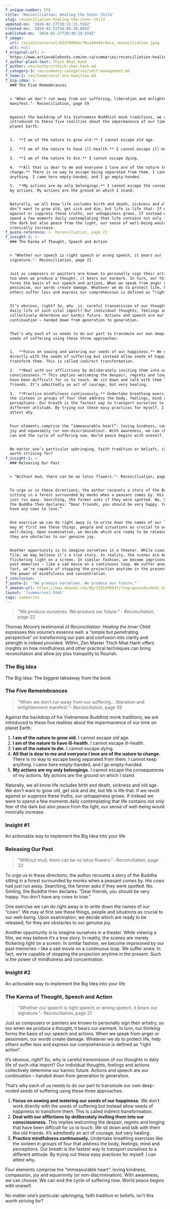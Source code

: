 ```yaml
---
f_unique-number: 576
title: 'Reconciliation: Healing the Inner Child'
slug: reconciliation-healing-the-inner-child
updated-on: '2024-02-27T20:31:31.558Z'
created-on: '2024-02-22T16:06:36.604Z'
published-on: '2024-02-27T20:40:29.559Z'
f_image:
  url: /assets/external/65d780bbac76a184445c9aca_reconciliation.jpeg
  alt: null
f_original-url: >-
  https://www.actionablebooks.com/en-ca/summaries/reconciliation-healing-the-inner-child/
f_author-plain-text: Thich Nhat Hanh
f_author: cms/authors/thich-nhat-hanh.md
f_category-3: cms/summary-categories/self-management.md
f_team-2: cms/team/carol-ann-hamilton.md
f_big-idea: >-
  ### The Five Remembrances


  > "When we don’t run away from our suffering… liberation and enlightenment
  manifest."- Reconciliation, page 59


  Against the backdrop of his Vietnamese Buddhist monk traditions, we are
  introduced to these five realities about the impermanence of our time on
  planet Earth:


  1.  **I am of the nature to grow old.** I cannot escape old age.

  2.  **I am of the nature to have ill-health.** I cannot escape ill-health.

  3.  **I am of the nature to die.** I cannot escape dying.

  4.  **All that is dear to me and everyone I love are of the nature to
  change.** There is no way to escape being separated from them. I cannot keep
  anything. I came here empty-handed, and I go empty-handed.

  5.  **My actions are my only belongings.** I cannot escape the consequences of
  my actions. My actions are the ground on which I stand.


  Naturally, we all know life includes birth and death, sickness and old age. We
  don’t want to grow old, get sick and die, but life is life that. If we revolt
  against or suppress these truths, our unhappiness grows. If instead we were to
  spend a few moments daily contemplating that life contains not only fear of
  the dark but also peace from the light, our sense of well-being would
  ironically increase.
f_quote-reference: \- Reconciliation, page 22
f_insight-2: >-
  ### The Karma of Thought, Speech and Action


  > "Whether our speech is right speech or wrong speech, it bears our
  signature."- Reconciliation, page 21


  Just as composers or painters are known to personally sign their artistry, so
  too when we produce a thought, it bears our earmark. In turn, our thinking
  forms the basis of our speech and actions. When we speak from anger or
  pessimism, our words create damage. Whatever we do to protect life, help
  others suffer less and express our comprehension is defined as “right action”.


  It’s obvious, right? So, why _is_ careful transmission of our thoughts in
  daily life of such vital import? Our individual thoughts, feelings and actions
  collectively determine our karmic future. Actions and speech are our
  continuation – handed down from generation to generation.


  That’s why each of us needs to do our part to transmute our own deep-rooted
  seeds of suffering using these three approaches:


  1.  **Focus on sowing and watering our seeds of our happiness.** We don’t work
  directly with the seeds of suffering but instead allow seeds of happiness to
  transform them. This is called indirect transformation.

  2.  **Deal with our afflictions by deliberately inviting them into our
  consciousness.** This implies welcoming the despair, regrets and longing that
  have been difficult for us to touch. We sit down and talk with them like old
  friends. It’s admittedly an act of courage, but very healing.

  3.  **Practice mindfulness continuously.** Undertake breathing exercises like
  the sixteen in groups of four that address the body, feelings, mind and
  perceptions. Our breath is the fastest way to transport ourselves to a
  different attitude. By trying out these easy practices for myself, I can
  attest why.


  Four elements comprise the “immeasurable heart”: loving kindness, compassion,
  joy and equanimity (or non-discrimination). With awareness, we can choose. We
  can end the cycle of suffering now. World peace begins with oneself.


  No matter one’s particular upbringing, faith tradition or beliefs, isn’t this
  worth striving for?
f_insight-1: >-
  ### Releasing Our Past


  > "Without mud, there can be no lotus flowers."- Reconciliation, page 32


  To urge us in these directions, the author recounts a story of the Buddha
  sitting in a forest surrounded by monks when a peasant comes by. His cows had
  just run away. Searching, the farmer asks if they were spotted. No. Smiling,
  the Buddha then declares: “Dear friends, you should be very happy. You don’t
  have any cows to lose.”


  One exercise we can do right away is to write down the names of our “cows”. We
  may at first see these things, people and situations as crucial to our
  well-being. Upon examination, we decide which are ready to be released, for
  they are obstacles to our genuine joy.


  Another opportunity is to imagine ourselves in a theater. While viewing a
  film, we may believe it’s a true story. In reality, the scenes are merely
  flickering light on a screen. In similar fashion, we become imprisoned by our
  past memories – like a sad movie on a continuous loop. We suffer anew. In
  fact, we’re capable of stopping the projection anytime in the present. Such is
  the power of mindfulness and concentration.
f_conclusion: ''
f_quote-2: '"We produce ourselves. We produce our future."'
f_amazon-url: https://www.amazon.com/dp/1935209647/?tag=gooseducmedi-20
layout: '[summaries].html'
tags: summaries
---
```


> "We produce ourselves. We produce our future." _\- Reconciliation, page 22_

Thomas Moore’s testimonial of _Reconciliation: Healing the Inner Child_ expresses this volume’s essence well: a “simple but penetrating perspective” on transforming our pain and confusion into clarity and strength is indeed provided. Within, Zen Master Thich Nhat Hanh offers insights on how mindfulness and other practical techniques can bring reconciliation and allow joy plus tranquility to flourish.

### The Big Idea

The Big Idea: The biggest takeaway from the book

### The Five Remembrances

> "When we don’t run away from our suffering… liberation and enlightenment manifest."- Reconciliation, page 59

Against the backdrop of his Vietnamese Buddhist monk traditions, we are introduced to these five realities about the impermanence of our time on planet Earth:

1.  **I am of the nature to grow old.** I cannot escape old age.
2.  **I am of the nature to have ill-health.** I cannot escape ill-health.
3.  **I am of the nature to die.** I cannot escape dying.
4.  **All that is dear to me and everyone I love are of the nature to change.** There is no way to escape being separated from them. I cannot keep anything. I came here empty-handed, and I go empty-handed.
5.  **My actions are my only belongings.** I cannot escape the consequences of my actions. My actions are the ground on which I stand.

Naturally, we all know life includes birth and death, sickness and old age. We don’t want to grow old, get sick and die, but life is life that. If we revolt against or suppress these truths, our unhappiness grows. If instead we were to spend a few moments daily contemplating that life contains not only fear of the dark but also peace from the light, our sense of well-being would ironically increase.

### Insight #1

An actionable way to implement the Big Idea into your life

### Releasing Our Past

> "Without mud, there can be no lotus flowers."- Reconciliation, page 32

To urge us in these directions, the author recounts a story of the Buddha sitting in a forest surrounded by monks when a peasant comes by. His cows had just run away. Searching, the farmer asks if they were spotted. No. Smiling, the Buddha then declares: “Dear friends, you should be very happy. You don’t have any cows to lose.”

One exercise we can do right away is to write down the names of our “cows”. We may at first see these things, people and situations as crucial to our well-being. Upon examination, we decide which are ready to be released, for they are obstacles to our genuine joy.

Another opportunity is to imagine ourselves in a theater. While viewing a film, we may believe it’s a true story. In reality, the scenes are merely flickering light on a screen. In similar fashion, we become imprisoned by our past memories – like a sad movie on a continuous loop. We suffer anew. In fact, we’re capable of stopping the projection anytime in the present. Such is the power of mindfulness and concentration.

### Insight #2

An actionable way to implement the Big Idea into your life

### The Karma of Thought, Speech and Action

> "Whether our speech is right speech or wrong speech, it bears our signature."- Reconciliation, page 21

Just as composers or painters are known to personally sign their artistry, so too when we produce a thought, it bears our earmark. In turn, our thinking forms the basis of our speech and actions. When we speak from anger or pessimism, our words create damage. Whatever we do to protect life, help others suffer less and express our comprehension is defined as “right action”.

It’s obvious, right? So, why _is_ careful transmission of our thoughts in daily life of such vital import? Our individual thoughts, feelings and actions collectively determine our karmic future. Actions and speech are our continuation – handed down from generation to generation.

That’s why each of us needs to do our part to transmute our own deep-rooted seeds of suffering using these three approaches:

1.  **Focus on sowing and watering our seeds of our happiness.** We don’t work directly with the seeds of suffering but instead allow seeds of happiness to transform them. This is called indirect transformation.
2.  **Deal with our afflictions by deliberately inviting them into our consciousness.** This implies welcoming the despair, regrets and longing that have been difficult for us to touch. We sit down and talk with them like old friends. It’s admittedly an act of courage, but very healing.
3.  **Practice mindfulness continuously.** Undertake breathing exercises like the sixteen in groups of four that address the body, feelings, mind and perceptions. Our breath is the fastest way to transport ourselves to a different attitude. By trying out these easy practices for myself, I can attest why.

Four elements comprise the “immeasurable heart”: loving kindness, compassion, joy and equanimity (or non-discrimination). With awareness, we can choose. We can end the cycle of suffering now. World peace begins with oneself.

No matter one’s particular upbringing, faith tradition or beliefs, isn’t this worth striving for?

